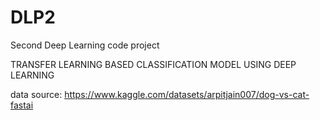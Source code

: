 # DLP2
Second Deep Learning code project

TRANSFER LEARNING BASED CLASSIFICATION MODEL USING DEEP LEARNING


data source: https://www.kaggle.com/datasets/arpitjain007/dog-vs-cat-fastai
